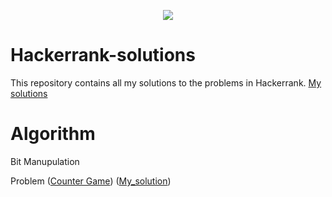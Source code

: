 <p align="center"><a href="https://www.hackerrank.com/fidan_rle"><img src="https://i0.wp.com/gradsingames.com/wp-content/uploads/2016/05/856771_668224053197841_1943699009_o.png" ></a></p>

# Hackerrank-solutions

This repository contains all my solutions to the problems in Hackerrank.
[My solutions](https://www.hackerrank.com/submissions/grouped)

# Algorithm 

Bit Manupulation

Problem 
([Counter Game](https://www.hackerrank.com/challenges/counter-game/problem)) ([My_solution](Hackerrank-solutions/Algorithms/BitManipulation/))

